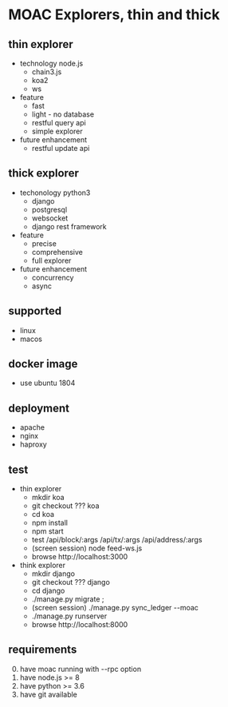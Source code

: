 # MOAC Explorers, thin and thick

## thin explorer
  - technology node.js
    - chain3.js
    - koa2
    - ws
  - feature
    - fast
    - light - no database
    - restful query api
    - simple explorer
  - future enhancement
    - restful update api

## thick explorer
  - techonology python3
    - django
    - postgresql
    - websocket
    - django rest framework
  - feature
    - precise
    - comprehensive
    - full explorer
  - future enhancement
    - concurrency
    - async

## supported
  - linux
  - macos

## docker image
  - use ubuntu 1804

## deployment
  - apache
  - nginx
  - haproxy

## test
  - thin explorer
    - mkdir koa
    - git checkout ??? koa
    - cd koa
    - npm install
    - npm start
    - test /api/block/:args /api/tx/:args /api/address/:args
    - (screen session) node feed-ws.js
    - browse http://localhost:3000
  - think explorer
    - mkdir django
    - git checkout ??? django
    - cd django
    - ./manage.py migrate ;
    - (screen session) ./manage.py sync_ledger --moac 
    - ./manage.py runserver
    - browse http://localhost:8000

## requirements
  0. have moac running with --rpc option
  1. have node.js >= 8
  2. have python >= 3.6
  3. have git available

